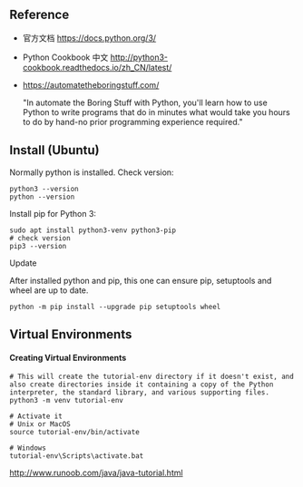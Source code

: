 ## Reference

+ 官方文档 https://docs.python.org/3/

+ Python Cookbook 中文 http://python3-cookbook.readthedocs.io/zh_CN/latest/

+ https://automatetheboringstuff.com/

  "In automate the Boring Stuff with Python, you'll learn how to use Python to write programs that do in minutes what would take you hours to do by hand-no prior programming experience required."



## Install (Ubuntu)

Normally python is installed. Check version:

```shell
python3 --version
python --version
```



Install pip for Python 3:

```shell
sudo apt install python3-venv python3-pip
# check version
pip3 --version
```



Update

After installed python and pip, this one can ensure pip, setuptools and wheel are up to date.

```python -m pip install --upgrade pip setuptools wheel```



## Virtual Environments

#### Creating Virtual Environments

```shell
# This will create the tutorial-env directory if it doesn't exist, and also create directories inside it containing a copy of the Python interpreter, the standard library, and various supporting files.
python3 -m venv tutorial-env

# Activate it
# Unix or MacOS
source tutorial-env/bin/activate

# Windows
tutorial-env\Scripts\activate.bat
```

http://www.runoob.com/java/java-tutorial.html